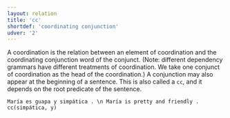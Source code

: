 ```yaml
---
layout: relation
title: 'cc'
shortdef: 'coordinating conjunction'
udver: '2'
---
```


A coordination is the relation between an element of coordination and the coordinating conjunction
word of the conjunct. (Note: different dependency grammars have different treatments of
coordination. We take one conjunct of coordination as the head of the coordination.)
A conjunction may also appear at the beginning of a sentence. This is also called a `cc`,
and it depends on the root predicate of the sentence.

~~~ sdparse
María es guapa y simpática . \n María is pretty and friendly .
cc(simpática, y)
~~~
<!-- Interlanguage links updated Po 11. listopadu 2024, 20:10:32 CET -->
